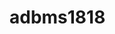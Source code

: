 <!--
General guidelines
These are just guidelines, not strict rules - document however seems best.
A README for a firmware-only project (e.g. Babydriver, MPXE, bootloader, CAN explorer) should answer the following questions:
    - What is it?
    - What problem does it solve?
    - How do I use it? (with usage examples / example commands, etc)
    - How does it work? (architectural overview)
A README for a board project (powering a hardware board, e.g. power distribution, centre console, charger, BMS carrier) should answer the following questions:
    - What is the purpose of the board?
    - What are all the things that the firmware needs to do?
    - How does it fit into the overall system?
    - How does it work? (architectural overview, e.g. what each module's purpose is or how data flows through the firmware)
-->
# adbms1818